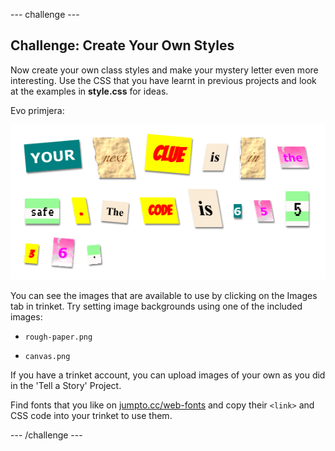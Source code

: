 \--- challenge \---

## Challenge: Create Your Own Styles

Now create your own class styles and make your mystery letter even more interesting. Use the CSS that you have learnt in previous projects and look at the examples in **style.css** for ideas.

Evo primjera:

![screenshot](images/letter-fonts-challenge3.png)

You can see the images that are available to use by clicking on the Images tab in trinket. Try setting image backgrounds using one of the included images:

+ `rough-paper.png`

+ `canvas.png`

If you have a trinket account, you can upload images of your own as you did in the 'Tell a Story' Project.

Find fonts that you like on <a href="http://jumpto.cc/web-fonts" target="_blank">jumpto.cc/web-fonts</a> and copy their `<link>` and CSS code into your trinket to use them.

\--- /challenge \---